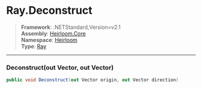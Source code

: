 # Ray.Deconstruct

> **Framework**: .NETStandard,Version=v2.1  
> **Assembly**: [Heirloom.Core][0]  
> **Namespace**: [Heirloom][0]  
> **Type**: [Ray][1]  

--------------------------------------------------------------------------------

### Deconstruct(out Vector, out Vector)

```cs
public void Deconstruct(out Vector origin, out Vector direction)
```

[0]: ..\Heirloom.Core.md
[1]: Heirloom.Ray.md
